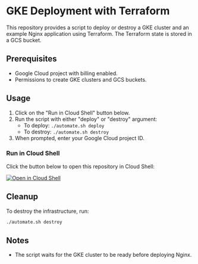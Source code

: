 # GKE Deployment with Terraform

This repository provides a script to deploy or destroy a GKE cluster and an example Nginx application using Terraform. The Terraform state is stored in a GCS bucket.

## Prerequisites
- Google Cloud project with billing enabled.
- Permissions to create GKE clusters and GCS buckets.

## Usage
1. Click on the "Run in Cloud Shell" button below.
2. Run the script with either "deploy" or "destroy" argument:
   - To deploy: `./automate.sh deploy`
   - To destroy: `./automate.sh destroy`
3. When prompted, enter your Google Cloud project ID.

### Run in Cloud Shell
Click the button below to open this repository in Cloud Shell:

[![Open in Cloud Shell](https://gstatic.com/cloudssh/images/open-btn.svg)](https://shell.cloud.google.com/cloudshell/editor?cloudshell_git_repo=https://github.com/alex-akv/cloud-shell-automate.git?cloudshell_tutorial=README.md)

## Cleanup
To destroy the infrastructure, run:
```bash
./automate.sh destroy
```

## Notes
- The script waits for the GKE cluster to be ready before deploying Nginx.